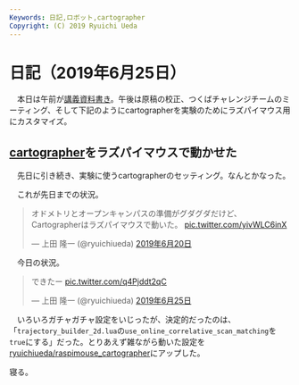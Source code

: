 ```yaml
---
Keywords: 日記,ロボット,cartographer
Copyright: (C) 2019 Ryuichi Ueda
---
```


# 日記（2019年6月25日）

　本日は午前が[講義資料書き](https://ryuichiueda.github.io/LNPR_SLIDES/slides/chap6_60min.html?#/)。午後は原稿の校正、つくばチャレンジチームのミーティング、そして下記のようにcartographerを実験のためにラズパイマウス用にカスタマイズ。

## [cartographer](http://wiki.ros.org/cartographer)をラズパイマウスで動かせた

　先日に引き続き、実験に使うcartographerのセッティング。なんとかなった。


　これが先日までの状況。

<blockquote class="twitter-tweet" data-lang="ja"><p lang="ja" dir="ltr">オドメトリとオープンキャンパスの準備がグダグダだけど、Cartographerはラズパイマウスで動いた。 <a href="https://t.co/yivWLC6inX">pic.twitter.com/yivWLC6inX</a></p>&mdash; 上田 隆一 (@ryuichiueda) <a href="https://twitter.com/ryuichiueda/status/1141628586056540160?ref_src=twsrc%5Etfw">2019年6月20日</a></blockquote>
<script async src="https://platform.twitter.com/widgets.js" charset="utf-8"></script>


　今日の状況。

<blockquote class="twitter-tweet" data-lang="ja"><p lang="ja" dir="ltr">できたー <a href="https://t.co/q4Pjddt2qC">pic.twitter.com/q4Pjddt2qC</a></p>&mdash; 上田 隆一 (@ryuichiueda) <a href="https://twitter.com/ryuichiueda/status/1143452290830852096?ref_src=twsrc%5Etfw">2019年6月25日</a></blockquote>
<script async src="https://platform.twitter.com/widgets.js" charset="utf-8"></script>


　いろいろガチャガチャ設定をいじったが、決定的だったのは、「`trajectory_builder_2d.lua`の`use_online_correlative_scan_matching`を`true`にする」だった。とりあえず雑ながら動いた設定を[ryuichiueda/raspimouse_cartographer](https://github.com/ryuichiueda/raspimouse_cartographer)にアップした。


寝る。
